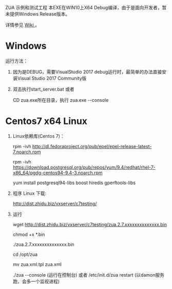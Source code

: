ZUA 示例和测试工程
本EXE在WIN10上X64 Debug编译，由于是面向开发者，暂未提供Windows Release版本。

详情参见  <a href="https://github.com/ymwang78/zua/wiki"> Wiki </a>。

<h1> Windows </h1> 

运行方法：

1. 因为是DEBUG，需要VisualStudio 2017 debug运行时，最简单的办法直接安装Visual Studio 2017 Community版

2. 双击执行start_server.bat 或者

   CD zua.exe所在目录，执行 zua.exe --console

<h1> Centos7 x64 Linux  </h1>

1. Linux依赖库(Centos 7)：

    rpm -ivh  http://dl.fedoraproject.org/pub/epel/epel-release-latest-7.noarch.rpm

    rpm -ivh https://download.postgresql.org/pub/repos/yum/9.4/redhat/rhel-7-x86_64/pgdg-centos94-9.4-3.noarch.rpm
    
    yum install postgresql94-libs boost hiredis gperftools-libs
    
2. 程序 Linux 下载:

    http://dist.zhidu.biz/vxserver/c7testing/

3. 运行

    wget http://dist.zhidu.biz/vxserver/c7testing/zua.2.7.xxxxxxxxxxxxxx.bin
    
    chmod +x *.bin
    
    ./zua.2.7.xxxxxxxxxxxxxx.bin
    
    cd /opt/zua
    
    mv zua.xml.tpl zua.xml
    
    ./zua --console  (运行在控制台) 或者 /etc/init.d/zua restart (以damon服务跑，会多一个监视进程)


